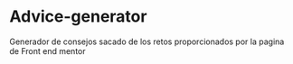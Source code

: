 # Advice-generator
Generador de consejos sacado de los retos proporcionados por la pagina de Front end mentor
